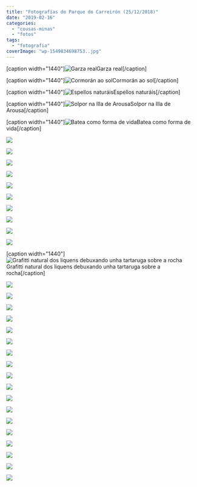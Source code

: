 ```yaml
---
title: "Fotografías do Parque do Carreirón (25/12/2018)"
date: "2019-02-16"
categories: 
  - "cousas-minas"
  - "fotos"
tags: 
  - "fotografia"
coverImage: "wp-1549834698753..jpg"
---
```


\[caption width="1440"\]![Garza real](images/dsc00753422796881.jpg "Garza real")Garza real\[/caption\]

\[caption width="1440"\]![Cormorán ao sol](images/dsc007571324661988.jpg "Cormorán ao sol")Cormorán ao sol\[/caption\]

\[caption width="1440"\]![Espellos naturáis](images/dsc00730219634042.jpg "Espellos naturáis")Espellos naturáis\[/caption\]

\[caption width="1440"\]![Solpor na Illa de Arousa](images/dsc009701259703896.jpg "Solpor na Illa de Arousa")Solpor na Illa de Arousa\[/caption\]

\[caption width="1440"\]![Batea como forma de vida](images/dsc00984768814826.jpg "Batea como forma de vida")Batea como forma de vida\[/caption\]

![](images/dsc00972135651203.jpg)

![](images/dsc009661952185630.jpg)

![](images/dsc008831471679645.jpg)

![](images/dsc008702101229556.jpg)

![](images/dsc00858154373174.jpg)

![](images/dsc0081471972446.jpg)

![](images/dsc00804700797923.jpg)

![](images/dsc00778279602472.jpg)

![](images/dsc007611523527895.jpg)

![](images/dsc00714186016387.jpg)

\[caption width="1440"\]![Grafitti natural dos liquens debuxando unha tartaruga sobre a rocha ](images/dsc007161570536332.jpg "Grafitti natural dos liquens debuxando unha tartaruga sobre a rocha ")Grafitti natural dos liquens debuxando unha tartaruga sobre a rocha\[/caption\]

![](images/dsc007051223240297.jpg)

![](images/dsc00753344789045.jpg)

![](images/dsc00757618693036.jpg)

![](images/dsc007301105582817.jpg)

![](images/dsc00970763111878.jpg)

![](images/dsc009844051335.jpg)

![](images/dsc009721060401932.jpg)

![](images/dsc009661663269885.jpg)

![](images/dsc00883988599264.jpg)

![](images/dsc00870529957919.jpg)

![](images/dsc00858444174203.jpg)

![](images/dsc008141161921103.jpg)

![](images/dsc00804517419277.jpg)

![](images/dsc007781831367122.jpg)

![](images/dsc00761286974186.jpg)

![](images/dsc00714900381786.jpg)

![](images/dsc00716636885592.jpg)

![](images/dsc007051562932632.jpg)
